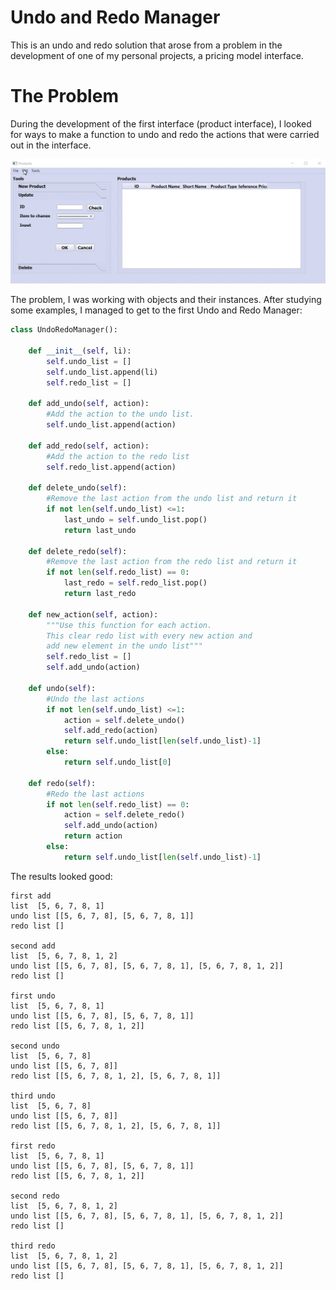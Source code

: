 # Undo and Redo Manager
 
This is an undo and redo solution that arose from a problem in the development of one of my personal projects, a pricing model interface.


# The Problem

During the development of the first interface (product interface), I looked for ways to make a function to undo and redo the actions that were carried out in the interface.

![Screen record Gif](https://github.com/rodoliva/Product_Interface/blob/master/Others/screenprodinf.gif)

The problem, I was working with objects and their instances. After studying some examples, I managed to get to the first Undo and Redo Manager:

```python
class UndoRedoManager():

    def __init__(self, li):
        self.undo_list = []
        self.undo_list.append(li)
        self.redo_list = []

    def add_undo(self, action):
        #Add the action to the undo list.
        self.undo_list.append(action)

    def add_redo(self, action):
        #Add the action to the redo list
        self.redo_list.append(action)

    def delete_undo(self):
        #Remove the last action from the undo list and return it
        if not len(self.undo_list) <=1:
            last_undo = self.undo_list.pop()
            return last_undo

    def delete_redo(self):
        #Remove the last action from the redo list and return it
        if not len(self.redo_list) == 0:
            last_redo = self.redo_list.pop()
            return last_redo

    def new_action(self, action):
        """Use this function for each action.
        This clear redo list with every new action and
        add new element in the undo list"""
        self.redo_list = []
        self.add_undo(action)

    def undo(self):
        #Undo the last actions
        if not len(self.undo_list) <=1:
            action = self.delete_undo()
            self.add_redo(action)
            return self.undo_list[len(self.undo_list)-1]
        else:
            return self.undo_list[0]

    def redo(self):
        #Redo the last actions
        if not len(self.redo_list) == 0:
            action = self.delete_redo()
            self.add_undo(action)
            return action
        else:
            return self.undo_list[len(self.undo_list)-1]
```

The results looked good:

```shell
first add
list  [5, 6, 7, 8, 1]
undo list [[5, 6, 7, 8], [5, 6, 7, 8, 1]]
redo list []

second add
list  [5, 6, 7, 8, 1, 2]
undo list [[5, 6, 7, 8], [5, 6, 7, 8, 1], [5, 6, 7, 8, 1, 2]]
redo list []

first undo
list  [5, 6, 7, 8, 1]
undo list [[5, 6, 7, 8], [5, 6, 7, 8, 1]]
redo list [[5, 6, 7, 8, 1, 2]]

second undo
list  [5, 6, 7, 8]
undo list [[5, 6, 7, 8]]
redo list [[5, 6, 7, 8, 1, 2], [5, 6, 7, 8, 1]]

third undo
list  [5, 6, 7, 8]
undo list [[5, 6, 7, 8]]
redo list [[5, 6, 7, 8, 1, 2], [5, 6, 7, 8, 1]]

first redo
list  [5, 6, 7, 8, 1]
undo list [[5, 6, 7, 8], [5, 6, 7, 8, 1]]
redo list [[5, 6, 7, 8, 1, 2]]

second redo
list  [5, 6, 7, 8, 1, 2]
undo list [[5, 6, 7, 8], [5, 6, 7, 8, 1], [5, 6, 7, 8, 1, 2]]
redo list []

third redo
list  [5, 6, 7, 8, 1, 2]
undo list [[5, 6, 7, 8], [5, 6, 7, 8, 1], [5, 6, 7, 8, 1, 2]]
redo list []
```
